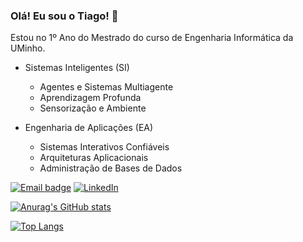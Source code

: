 ### Olá! Eu sou o Tiago! 👋

Estou no 1º Ano do Mestrado do curso de Engenharia Informática da UMinho.

- Sistemas Inteligentes (SI)
  - Agentes e Sistemas Multiagente
  - Aprendizagem Profunda
  - Sensorização e Ambiente
  
- Engenharia de Aplicações (EA)
  - Sistemas Interativos Confiáveis
  - Arquiteturas Aplicacionais
  - Administração de Bases de Dados

[![Email badge](https://img.shields.io/badge/-Email-c71610?style=for-the-badge&logo=Gmail&logoColor=white)](mailto:ribeiro.tiago2001@gmail.com)
[![LinkedIn](https://img.shields.io/badge/LinkedIn-0077B5?style=for-the-badge&logo=linkedin&logoColor=white)](https://www.linkedin.com/in/tiago-ribeiro-265257270/)

[![Anurag's GitHub stats](https://github-readme-stats-sigma-five.vercel.app/api?username=tiagoribeiro2001&show_icons=true&theme=dark&count_private=true)](https://github.com/anuraghazra/github-readme-stats)

[![Top Langs](https://github-readme-stats-sigma-five.vercel.app/api/top-langs/?username=tiagoribeiro2001&layout=compact&theme=dark)](https://github.com/anuraghazra/github-readme-stats)
